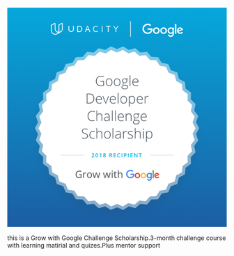![Alt text](GoogleScholarship.png?raw=true "Badge")

this is a Grow with Google Challenge Scholarship.3-month challenge course  
with learning matirial and quizes.Plus mentor support  
